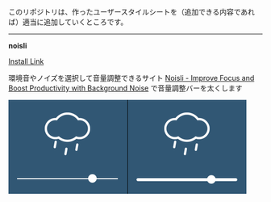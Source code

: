このリポジトリは、作ったユーザースタイルシートを（追加できる内容であれば）適当に追加していくところです。

---

__noisli__

<a href="noisli.user.css?raw=true">Install Link</a>

環境音やノイズを選択して音量調整できるサイト [Noisli - Improve Focus and Boost Productivity with Background Noise](https://www.noisli.com/) で音量調整バーを太くします

![ScreenShot](https://raw.githubusercontent.com/horyu/userstylesheets/master/imgs/noisli.png)
